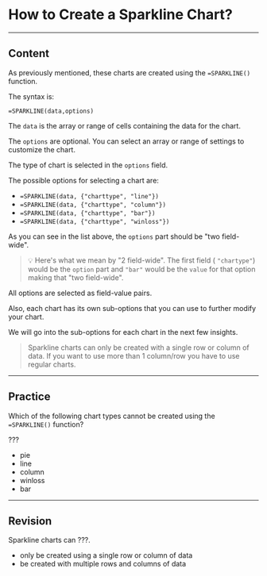 ﻿---
author: Stefan-Stojanovic
type: normal
category: how-to
practiceQuestion:
  formats:
    - fill-in-the-gap
  context: standalone
revisionQuestion:
  formats:
    - fill-in-the-gap
  context: standalone
---

# How to Create a Sparkline Chart?


---

## Content

As previously mentioned, these charts are created using the `=SPARKLINE()` function.

The syntax is:

```plain-text
=SPARKLINE(data,options)
```

The `data` is the array or range of cells containing the data for the chart.

The `options` are optional. You can select an array or range of settings to customize the chart.

The type of chart is selected in the `options` field.

The possible options for selecting a chart are:

- `=SPARKLINE(data, {"charttype", "line"})`
- `=SPARKLINE(data, {"charttype", "column"})`
- `=SPARKLINE(data, {"charttype", "bar"})`
- `=SPARKLINE(data, {"charttype", "winloss"})`

As you can see in the list above, the `options` part should be "two field-wide".

> 💡 Here's what we mean by "2 field-wide". The first field ( `"chartype"`) would be the `option` part and `"bar"` would be the `value` for that option making that "two field-wide".

All options are selected as field-value pairs.

Also, each chart has its own sub-options that you can use to further modify your chart.

We will go into the sub-options for each chart in the next few insights.

> Sparkline charts can only be created with a single row or column of data. If you want to use more than 1 column/row you have to use regular charts.


---

## Practice

Which of the following chart types cannot be created using the `=SPARKLINE()` function?

???

- pie
- line
- column
- winloss
- bar


---

## Revision

Sparkline charts can ???.

- only be created using a single row or column of data
- be created with multiple rows and columns of data
